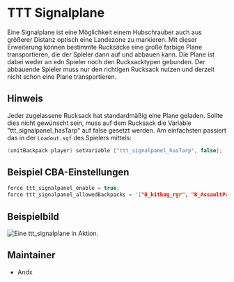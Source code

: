 # TTT Signalplane

Eine Signalplane ist eine Möglichkeit einem Hubschrauber auch aus größerer Distanz optisch eine Landezone zu markieren.
Mit dieser Erweiterung können bestimmte Rucksäcke eine große farbige Plane transportieren, die der Spieler dann auf und abbauen kann.
Die Plane ist dabei weder an edn Spieler noch den Rucksacktypen gebunden. Der abbauende Spieler muss nur den richtigen Rucksack nutzen und derzeit nicht schon eine Plane transportieren.

## Hinweis

Jeder zugelassene Rucksack hat standardmäßig eine Plane geladen. Sollte dies nicht gewünscht sein, muss auf dem Rucksack die Variable "ttt_signalpanel_hasTarp" auf false gesetzt werden.
Am einfachsten passiert das in der `Loadout.sqf` des Spielers mittels:

```c++
(unitBackpack player) setVariable ["ttt_signalpanel_hasTarp", false];
```

## Beispiel CBA-Einstellungen

```c++
force ttt_signalpanel_enable = true;                                                //default: false;
force ttt_signalpanel_allowedBackpacks = '["B_kitbag_rgr", "B_AssaultPack_rgr"]';   //default: [];
```

## Beispielbild

![Eine ttt_signalplane in Aktion.](https://i.imgur.com/HzgONyi.jpeg)

## Maintainer

- Andx
